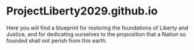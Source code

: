 # ProjectLiberty2029.github.io
Here you will find a blueprint for restoring the foundations of Liberty and Justice, and for dedicating ourselves to the proposition that a Nation so founded shall not perish from this earth.
